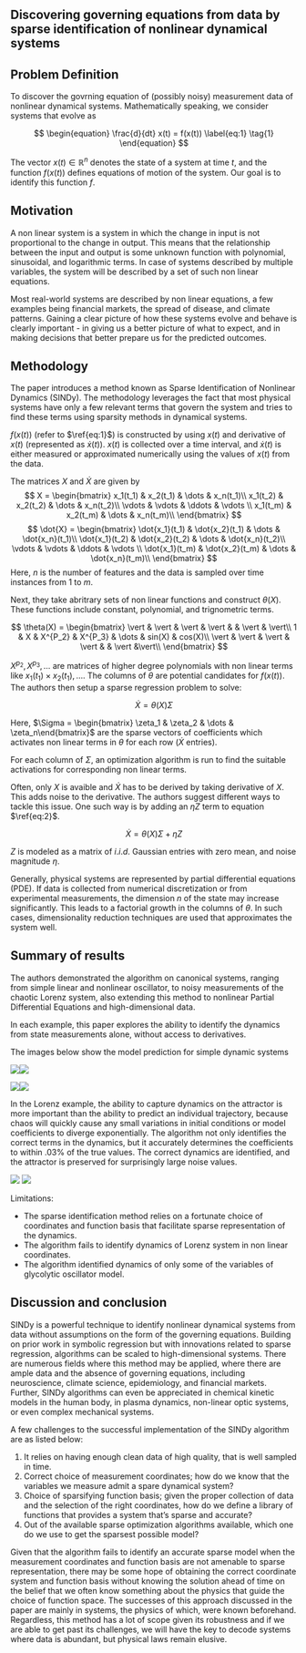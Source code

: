 
<!-- 
## Table of Contents

[TOC] -->

## Discovering governing equations from data by sparse identification of nonlinear dynamical systems


## Problem Definition
To discover the govrning equation of (possibly noisy) measurement data of nonlinear dynamical systems. Mathematically speaking, we consider systems that evolve as 

$$
\begin{equation}
\frac{d}{dt} x(t) = f(x(t))
\label{eq:1}
\tag{1}
\end{equation}
$$

The vector  $x(t) \in \mathbb{R}^n$ denotes the state of a system at time $t$, and the function $f(x(t))$ defines equations of motion of the system. Our goal is to identify this function $f$.


## Motivation
A non linear system is a system in which the change in input is not proportional to the change in output. This means that the relationship between the input and output is some unknown function with polynomial, sinusoidal, and logarithmic terms. In case of systems described by multiple variables, the system will be described by a set of such non linear equations. 

Most real-world systems are described by non linear equations, a few examples being financial markets, the spread of disease, and climate patterns. Gaining a clear picture of how these systems evolve and behave is clearly important - in giving us a better picture of what to expect, and in making decisions that better prepare us for the predicted outcomes. 


## Methodology
The paper introduces a method known as Sparse Identification of Nonlinear Dynamics (SINDy). The methodology leverages the fact that most physical systems have only a few relevant terms that govern the system and tries to find these terms using sparsity methods in dynamical systems. 

$f(x(t))$ (refer to $\ref{eq:1}$) is constructed by using $x(t)$ and derivative of $x(t)$ (represented as $\dot{x}(t)$). $x(t)$ is collected over a time interval, and $\dot{x}(t)$ is either measured or approximated numerically using the values of $x(t)$ from the data.

The matrices $X$ and $\dot{X}$ are given by
$$
X = 
\begin{bmatrix}
    x_1(t_1) & x_2(t_1) & \dots & x_n(t_1)\\
    x_1(t_2) & x_2(t_2) & \dots & x_n(t_2)\\
    \vdots & \vdots & \ddots & \vdots \\
    x_1(t_m) & x_2(t_m) & \dots & x_n(t_m)\\
\end{bmatrix}
$$
$$
\dot{X} = 
\begin{bmatrix}
    \dot{x_1}(t_1) & \dot{x_2}(t_1) & \dots & \dot{x_n}(t_1)\\
    \dot{x_1}(t_2) & \dot{x_2}(t_2) & \dots & \dot{x_n}(t_2)\\
    \vdots & \vdots & \ddots & \vdots \\
    \dot{x_1}(t_m) & \dot{x_2}(t_m) & \dots & \dot{x_n}(t_m)\\
\end{bmatrix}
$$
Here, $n$ is the number of features and the data is sampled over time instances from $1$ to $m$.

Next, they take abritrary sets of non linear functions and construct $\theta(X)$. These functions include constant, polynomial, and trignometric terms.
    
$$
\theta(X) = 
\begin{bmatrix}
    \vert & \vert & \vert & \vert &  & \vert & \vert\\
    1 & X  & X^{P_2} & X^{P_3}  & \dots & sin(X) & cos(X)\\
    \vert & \vert & \vert & \vert & & \vert &\vert\\
\end{bmatrix}
$$

$X^{p_2}, X^{p_3}, \dots$ are matrices of higher degree polynomials with non linear terms like $x_1(t_1)\times x_2(t_1), \dots$. The columns of $\theta$ are potential candidates for $f(x(t))$. The authors then setup a sparse regression problem to solve:

$$
\begin{equation}
\dot{X} = \theta(X)\Sigma
\label{eq:2}
\tag{2}
\end{equation}
$$

Here, $\Sigma = \begin{bmatrix} \zeta_1 & \zeta_2 & \dots & \zeta_n\end{bmatrix}$ are the sparse vectors of coefficients which activates non linear terms in $\theta$ for each row ($\dot{X}$ entries).

For each column of $\Sigma$, an optimization algorithm is run to find the suitable activations for corresponding non linear terms.

Often, only $X$ is avaible and $\dot{X}$ has to be derived by taking derivative of $X$. This adds noise to the derivative. The authors suggest different ways to tackle this issue. One such way is by adding an $\eta Z$ term to equation $\ref{eq:2}$.

$$
\begin{equation}
\dot{X} = \theta(X)\Sigma + \eta Z
\label{eq:3}
\tag{3}
\end{equation}
$$

$Z$ is modeled as a matrix of $i.i.d.$ Gaussian entries with zero mean, and noise magnitude $\eta$. 

Generally, physical systems are represented by partial differential equations (PDE). If data is collected from numerical discretization or from experimental measurements, the dimension $n$ of the state may increase significantly. This leads to a factorial growth in the columns of $\theta$. In such cases, dimensionality reduction techniques are used that approximates the system well.

## Summary of results
The authors demonstrated the algorithm on canonical systems, ranging from simple linear and nonlinear oscillator, to noisy measurements of the chaotic Lorenz system, also extending this method to nonlinear Partial Differential Equations and high-dimensional data. 

In each example, this paper explores the ability to identify the dynamics from state measurements alone, without access to derivatives. 

The images below show the model prediction for simple dynamic systems

![](https://i.imgur.com/xhRouJe.png)![](https://i.imgur.com/7PM3KY3.png)


![](https://i.imgur.com/22ke4H3.png)![](https://i.imgur.com/8CjREEf.png)


In the Lorenz example, the ability to capture dynamics on the attractor is more important than the ability to predict an individual trajectory, because chaos will quickly cause any small variations in initial conditions or model coefficients to diverge exponentially. The algorithm not only identifies the correct terms in the dynamics, but it accurately determines the coefficients to within .03% of the true values. The correct dynamics are identified, and the attractor is preserved for surprisingly large noise values. 

![](https://i.imgur.com/6NZd3MB.png)     ![](https://i.imgur.com/dNUjrY1.png)


 
Limitations:
* The sparse identification method relies on a fortunate choice of coordinates and function basis that facilitate sparse representation of the dynamics.
* The algorithm fails to identify dynamics of Lorenz system in non linear coordinates.
* The algorithm identified dynamics of only some of the variables of glycolytic oscillator model.



## Discussion and conclusion
SINDy is a powerful technique to identify nonlinear dynamical systems from data without assumptions on the form of the governing equations. Building on prior work in symbolic regression but with innovations related to sparse regression, algorithms can be scaled to high-dimensional systems. There are numerous fields where this method may be applied, where there are ample data and the absence of governing equations, including neuroscience, climate science, epidemiology, and financial markets. Further, SINDy algorithms can even be appreciated in chemical kinetic models in the human body, in plasma dynamics, non-linear optic systems, or even complex mechanical systems.

A few challenges to the successful implementation of the SINDy algorithm are as listed below:
1.	It relies on having enough clean data of high quality, that is well sampled in time. 
2.	Correct choice of measurement coordinates; how do we know that the variables we measure admit a spare dynamical system?
3.	Choice of sparsifying function basis; given the proper collection of data and the selection of the right coordinates, how do we define a library of functions that provides a system that’s sparse and accurate? 
4.	Out of the available sparse optimization algorithms available, which one do we use to get the sparsest possible model? 

Given that the algorithm fails to identify an accurate sparse model when the measurement coordinates and function basis are not amenable to sparse representation, there may be some hope of obtaining the correct coordinate system and function basis without knowing the solution ahead of time on the belief that we often know something about the physics that guide the choice of function space. The successes of this approach discussed in the paper are mainly in systems, the physics of which, were known beforehand. Regardless, this method has a lot of scope given its robustness and if we are able to get past its challenges, we will have the key to decode systems where data is abundant, but physical laws remain elusive.

